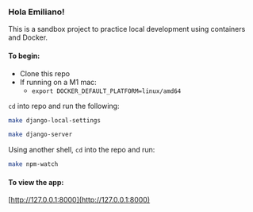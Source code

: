 ### Hola Emiliano!

This is a sandbox project to practice local development using containers and Docker.

#### To begin:

- Clone this repo
- If running on a M1 mac:
  - `export DOCKER_DEFAULT_PLATFORM=linux/amd64`

`cd` into repo and run the following:

````bash
make django-local-settings
````
````bash
make django-server
````

Using another shell, `cd` into the repo and run:
````bash
make npm-watch
````


#### To view the app:
[http://127.0.0.1:8000](http://127.0.0.1:8000)


